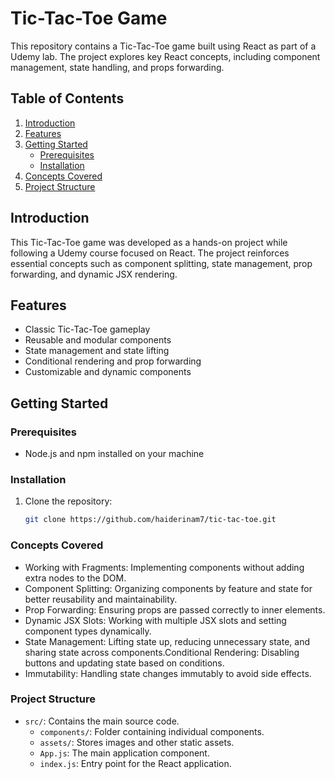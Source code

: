 # Tic-Tac-Toe Game

This repository contains a Tic-Tac-Toe game built using React as part of a Udemy lab. The project explores key React concepts, including component management, state handling, and props forwarding.

## Table of Contents

1. [Introduction](#introduction)
2. [Features](#features)
3. [Getting Started](#getting-started)
   - [Prerequisites](#prerequisites)
   - [Installation](#installation)
4. [Concepts Covered](#concepts-covered)
5. [Project Structure](#project-structure)

## Introduction

This Tic-Tac-Toe game was developed as a hands-on project while following a Udemy course focused on React. The project reinforces essential concepts such as component splitting, state management, prop forwarding, and dynamic JSX rendering.

## Features

- Classic Tic-Tac-Toe gameplay
- Reusable and modular components
- State management and state lifting
- Conditional rendering and prop forwarding
- Customizable and dynamic components

## Getting Started

### Prerequisites

- Node.js and npm installed on your machine

### Installation

1. Clone the repository:

   ```bash
   git clone https://github.com/haiderinam7/tic-tac-toe.git

### Concepts Covered

- Working with Fragments: Implementing components without adding extra nodes to the DOM.
- Component Splitting: Organizing components by feature and state for better reusability and maintainability.
- Prop Forwarding: Ensuring props are passed correctly to inner elements.
- Dynamic JSX Slots: Working with multiple JSX slots and setting component types dynamically.
- State Management: Lifting state up, reducing unnecessary state, and sharing state across components.Conditional Rendering: Disabling buttons and updating state based on conditions.
- Immutability: Handling state changes immutably to avoid side effects.

### Project Structure

- `src/`: Contains the main source code.
  - `components/`: Folder containing individual components.
  - `assets/`: Stores images and other static assets.
  - `App.js`: The main application component.
  - `index.js`: Entry point for the React application.


